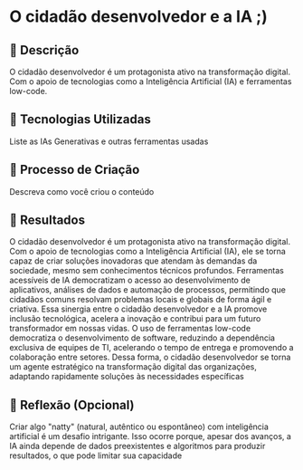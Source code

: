 # O cidadão desenvolvedor e a IA ;)

## 📒 Descrição
O cidadão desenvolvedor é um protagonista ativo na transformação digital. Com o apoio de tecnologias como a Inteligência Artificial (IA) e ferramentas low-code.

## 🤖 Tecnologias Utilizadas
Liste as IAs Generativas e outras ferramentas usadas

## 🧐 Processo de Criação
Descreva como você criou o conteúdo

## 🚀 Resultados
O cidadão desenvolvedor é um protagonista ativo na transformação digital. Com o apoio de tecnologias como a Inteligência Artificial (IA), ele se torna capaz de criar soluções inovadoras que atendam às demandas da sociedade, mesmo sem conhecimentos técnicos profundos. Ferramentas acessíveis de IA democratizam o acesso ao desenvolvimento de aplicativos, análises de dados e automação de processos, permitindo que cidadãos comuns resolvam problemas locais e globais de forma ágil e criativa. Essa sinergia entre o cidadão desenvolvedor e a IA promove inclusão tecnológica, acelera a inovação e contribui para um futuro transformador em nossas vidas.
O uso de ferramentas low-code democratiza o desenvolvimento de software, reduzindo a dependência exclusiva de equipes de TI, acelerando o tempo de entrega e promovendo a colaboração entre setores. Dessa forma, o cidadão desenvolvedor se torna um agente estratégico na transformação digital das organizações, adaptando rapidamente soluções às necessidades específicas

## 💭 Reflexão (Opcional)
Criar algo "natty" (natural, autêntico ou espontâneo) com inteligência artificial é um desafio intrigante. Isso ocorre porque, apesar dos avanços, a IA ainda depende de dados preexistentes e algoritmos para produzir resultados, o que pode limitar sua capacidade
